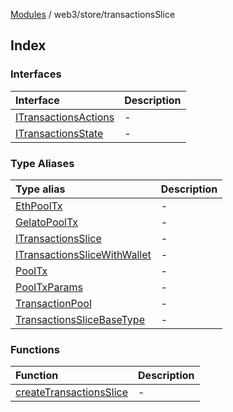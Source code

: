 [Modules](../../../README.md) / web3/store/transactionsSlice

## Index

### Interfaces

| Interface | Description |
| :------ | :------ |
| [ITransactionsActions](interfaces/ITransactionsActions.md) | - |
| [ITransactionsState](interfaces/ITransactionsState.md) | - |

### Type Aliases

| Type alias | Description |
| :------ | :------ |
| [EthPoolTx](type-aliases/EthPoolTx.md) | - |
| [GelatoPoolTx](type-aliases/GelatoPoolTx.md) | - |
| [ITransactionsSlice](type-aliases/ITransactionsSlice.md) | - |
| [ITransactionsSliceWithWallet](type-aliases/ITransactionsSliceWithWallet.md) | - |
| [PoolTx](type-aliases/PoolTx.md) | - |
| [PoolTxParams](type-aliases/PoolTxParams.md) | - |
| [TransactionPool](type-aliases/TransactionPool.md) | - |
| [TransactionsSliceBaseType](type-aliases/TransactionsSliceBaseType.md) | - |

### Functions

| Function | Description |
| :------ | :------ |
| [createTransactionsSlice](functions/createTransactionsSlice.md) | - |
